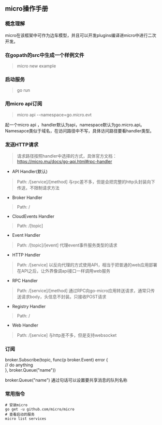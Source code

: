 ## micro操作手册

### 概念理解
micro在该框架中可作为边车模型，并且可以开发plugins编译进micro中进行二次开发。

### 在gopath的src中生成一个样例文件
> micro new example   

### 启动服务
> go run  

### 用micro api订阅
> micro api  --namespace=go.micro.evt  

起一个micro api ，handler默认为api，namespace默认为go.micro.api。Namesapce类似于域名，在访问路径中不写，具体访问路径要看handler类型。

### 发送HTTP请求
> 请求路径按照handler中选择的方式，具体官方文档：https://micro.mu/docs/go-api.html#rpc-handler

+ API Handler(默认)
> Path: /[service]/[method]
> 与rpc差不多，但是会把完整的http头封装向下传送，不限制请求方法

+ Broker Handler
> Path: /

+ CloudEvents Handler
> Path: /[topic]

+ Event Handler
> Path: /[topic]/[event]
> 代理event事件服务类型的请求

+ HTTP Handler
> Path: /[service]
> 以反向代理的方式使用API，相当于把普通的web应用部署在API之后，让外界像调api接口一样调用web服务

+ RPC Handler
> Path: /[service]/[method]
> 通过RPC向go-micro应用转送请求，通常只传送请求body，头信息不封装。只接收POST请求

+ Registry Handler
> Path: /

+ Web Handler
> Path: /[service]
> 与http差不多，但是支持websocket

### 订阅
broker.Subscribe(topic, func(p broker.Event) error {    
	// do anything    
}, broker.Queue("name"))
  
broker.Queue("name") 通过句话可以设置要共享消息的队列名称

### 常用指令
```
# 安装micro
go get -u github.com/micro/micro
# 查看启动的服务
micro list services

```

